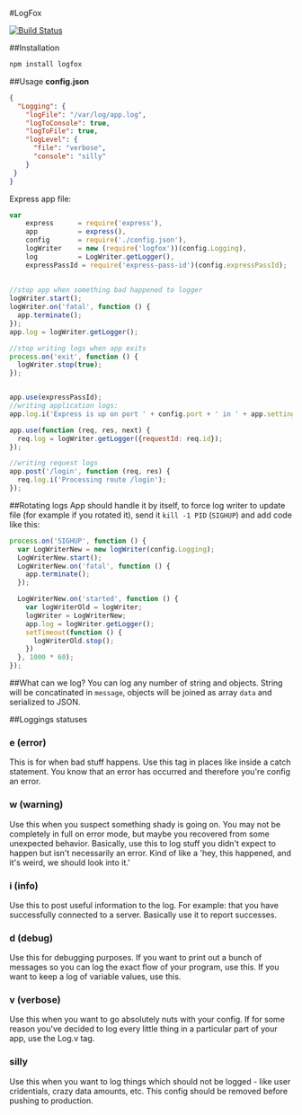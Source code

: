 #LogFox

[![Build Status](https://travis-ci.org/jehy/logfox.svg?branch=master)](https://travis-ci.org/jehy/logfox)

##Installation
```bash
npm install logfox
```

##Usage
**config.json**
```json
{
  "Logging": {
    "logFile": "/var/log/app.log",
    "logToConsole": true,
    "logToFile": true,
    "logLevel": {
      "file": "verbose",
      "console": "silly"
    }
 }
}
```

Express app file:
```javascript
var 
    express      = require('express'),
    app          = express(),
    config       = require('./config.json'),
    logWriter    = new (require('logfox'))(config.Logging),
    log          = LogWriter.getLogger(),
    expressPassId = require('express-pass-id')(config.expressPassId);
    
    
//stop app when something bad happened to logger
logWriter.start();
logWriter.on('fatal', function () {
  app.terminate();
});
app.log = logWriter.getLogger();

//stop writing logs when app exits
process.on('exit', function () {
  logWriter.stop(true);
});


app.use(expressPassId);
//writing application logs:
app.log.i('Express is up on port ' + config.port + ' in ' + app.settings.env + ' mode');

app.use(function (req, res, next) {  
  req.log = logWriter.getLogger({requestId: req.id});
});

//writing request logs
app.post('/login', function (req, res) {
  req.log.i('Processing route /login');
});
```
##Rotating logs
App should handle it by itself, to force log writer to update file (for example if you rotated it),
 send it `kill -1 PID` (`SIGHUP`) and add code like this:
 
```javascript
process.on('SIGHUP', function () {
  var LogWriterNew = new logWriter(config.Logging);
  LogWriterNew.start();
  LogWriterNew.on('fatal', function () {
    app.terminate();
  });

  LogWriterNew.on('started', function () {
    var logWriterOld = logWriter;
    logWriter = LogWriterNew;
    app.log = logWriter.getLogger();
    setTimeout(function () {
      logWriterOld.stop();
    })
  }, 1000 * 60);
});
```
##What can we log?
You can log any number of string and objects. String will be concatinated in `message`,
objects will be joined as array `data` and serialized to JSON.

##Loggings statuses

### e (error)
This is for when bad stuff happens. Use this tag in places like inside a catch statement.
You know that an error has occurred and therefore you're config an error.

### w (warning)
Use this when you suspect something shady is going on. You may not be completely in full on error mode,
but maybe you recovered from some unexpected behavior. Basically, use this to log stuff you didn't expect
to happen but isn't necessarily an error. Kind of like a 'hey, this happened, and it's weird, we should look into it.'

### i (info)
Use this to post useful information to the log. For example: that you have successfully connected to a server.
Basically use it to report successes.

### d (debug)
Use this for debugging purposes. If you want to print out a bunch of messages so you can log the exact flow of
your program, use this. If you want to keep a log of variable values, use this.

### v (verbose)
Use this when you want to go absolutely nuts with your config.
If for some reason you've decided to log every little thing in a particular part of your app, use the Log.v tag.

### silly
Use this when you want to log things which should not be logged - like user cridentials, crazy data amounts, etc.
This config should be removed before pushing to production.
